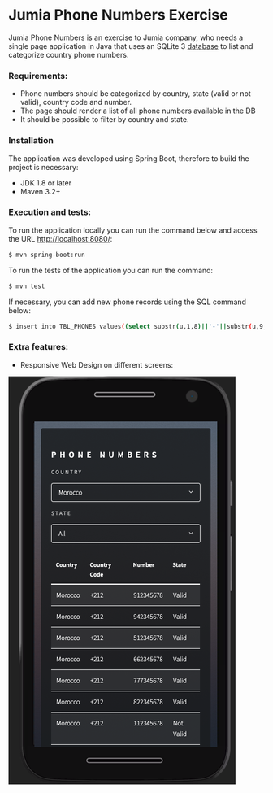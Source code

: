 # Jumia Phone Numbers Exercise

Jumia Phone Numbers is an exercise to Jumia company, who needs a single page application in Java that uses an SQLite 3 
[database](https://github.com/MuriloCarraro/Jumia-Phone-Numbers/blob/main/jumia.db) to list and categorize country phone numbers.

### Requirements:
  - Phone numbers should be categorized by country, state (valid or not valid), country code and number.
  - The page should render a list of all phone numbers available in the DB
  - It should be possible to filter by country and state. 

### Installation
The application was developed using Spring Boot, therefore to build the project is necessary: 
  - JDK 1.8 or later
  - Maven 3.2+

### Execution and tests:

To run the application locally you can run the command below and access the URL [http://localhost:8080/](http://localhost:8080/):
```sh
$ mvn spring-boot:run
```

To run the tests of the application you can run the command:
```sh
$ mvn test
```

If necessary, you can add new phone records using the SQL command below:
```sh
$ insert into TBL_PHONES values((select substr(u,1,8)||'-'||substr(u,9,4)||'-4'||substr(u,13,3)||'-'||v||substr(u,17,3)||'-'||substr(u,21,12) as phone_id from (select lower(hex(randomblob(16))) as u, substr('89ab',abs(random()) % 4 + 1, 1) as v)), '(251) 10345678' );
```

### Extra features:
  - Responsive Web Design on different screens: 

![Mobile](https://github.com/MuriloCarraro/Jumia-Phone-Numbers/blob/main/images/Screen%20Shot%201.png)
